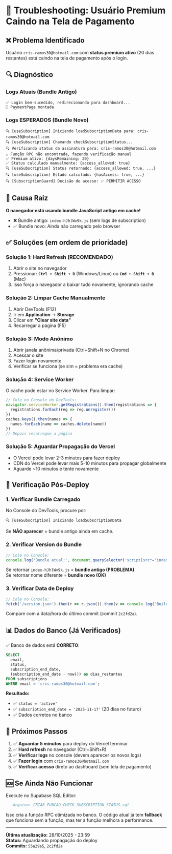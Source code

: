 # 🐛 Troubleshooting: Usuário Premium Caindo na Tela de Pagamento

## ❌ Problema Identificado

Usuário `cris-ramos30@hotmail.com` com **status premium ativo** (20 dias restantes) está caindo na tela de pagamento após o login.

## 🔍 Diagnóstico

### Logs Atuais (Bundle Antigo)
```
✅ Login bem-sucedido, redirecionando para dashboard...
📱 PaymentPage montada
```

### Logs ESPERADOS (Bundle Novo)
```
🔍 [useSubscription] Iniciando loadSubscriptionData para: cris-ramos30@hotmail.com
🔍 [useSubscription] Chamando checkSubscriptionStatus...
🔍 Verificando status da assinatura para: cris-ramos30@hotmail.com
⚠️ Função RPC não encontrada, fazendo verificação manual
✅ Premium ativo: {daysRemaining: 20}
✅ Status calculado manualmente: {access_allowed: true}
🔍 [useSubscription] Status retornado: {access_allowed: true, ...}
🔍 [useSubscription] Estado calculado: {hasAccess: true, ...}
🔍 [SubscriptionGuard] Decisão de acesso: ✅ PERMITIR ACESSO
```

## 🚨 Causa Raiz

**O navegador está usando bundle JavaScript antigo em cache!**

- ❌ Bundle antigo: `index-hJhlWv9k.js` (sem logs de subscription)
- ✅ Bundle novo: Ainda não carregado pelo browser

## ✅ Soluções (em ordem de prioridade)

### Solução 1: Hard Refresh (RECOMENDADO)
1. Abrir o site no navegador
2. Pressionar: **`Ctrl + Shift + R`** (Windows/Linux) ou **`Cmd + Shift + R`** (Mac)
3. Isso força o navegador a baixar tudo novamente, ignorando cache

### Solução 2: Limpar Cache Manualmente
1. Abrir DevTools (F12)
2. Ir em **Application** → **Storage**
3. Clicar em **"Clear site data"**
4. Recarregar a página (F5)

### Solução 3: Modo Anônimo
1. Abrir janela anônima/privada (Ctrl+Shift+N no Chrome)
2. Acessar o site
3. Fazer login novamente
4. Verificar se funciona (se sim = problema era cache)

### Solução 4: Service Worker
O cache pode estar no Service Worker. Para limpar:
```javascript
// Cole no Console do DevTools:
navigator.serviceWorker.getRegistrations().then(registrations => {
  registrations.forEach(reg => reg.unregister())
})
caches.keys().then(names => {
  names.forEach(name => caches.delete(name))
})
// Depois recarregue a página
```

### Solução 5: Aguardar Propagação do Vercel
- O Vercel pode levar 2-3 minutos para fazer deploy
- CDN do Vercel pode levar mais 5-10 minutos para propagar globalmente
- Aguarde ~10 minutos e tente novamente

## 🔧 Verificação Pós-Deploy

### 1. Verificar Bundle Carregado
No Console do DevTools, procure por:
```
🔍 [useSubscription] Iniciando loadSubscriptionData
```

Se **NÃO aparecer** = bundle antigo ainda em cache.

### 2. Verificar Version do Bundle
```javascript
// Cole no Console:
console.log('Bundle atual:', document.querySelector('script[src*="index-"]').src)
```

Se retornar `index-hJhlWv9k.js` = **bundle antigo (PROBLEMA)**  
Se retornar nome diferente = **bundle novo (OK)**

### 3. Verificar Data de Deploy
```javascript
// Cole no Console:
fetch('/version.json').then(r => r.json()).then(v => console.log('Build:', new Date(v.build)))
```

Compare com a data/hora do último commit (commit `2c2fd2a`).

## 📊 Dados do Banco (Já Verificados)

✅ Banco de dados está **CORRETO**:
```sql
SELECT 
  email,
  status,
  subscription_end_date,
  (subscription_end_date - now()) as dias_restantes
FROM subscriptions
WHERE email = 'cris-ramos30@hotmail.com';
```

**Resultado:**
- ✅ `status = 'active'`
- ✅ `subscription_end_date = '2025-11-17'` (20 dias no futuro)
- ✅ Dados corretos no banco

## 🎯 Próximos Passos

1. ✅ **Aguardar 5 minutos** para deploy do Vercel terminar
2. ✅ **Hard refresh** no navegador (Ctrl+Shift+R)
3. ✅ **Verificar logs** no console (devem aparecer os novos logs)
4. ✅ **Fazer login** com `cris-ramos30@hotmail.com`
5. ✅ **Verificar acesso** direto ao dashboard (sem tela de pagamento)

## 🆘 Se Ainda Não Funcionar

Execute no Supabase SQL Editor:
```sql
-- Arquivo: CRIAR_FUNCAO_CHECK_SUBSCRIPTION_STATUS.sql
```

Isso cria a função RPC otimizada no banco. O código atual já tem **fallback** que funciona sem a função, mas ter a função melhora a performance.

---

**Última atualização:** 28/10/2025 - 23:59  
**Status:** Aguardando propagação do deploy  
**Commits:** `55a29a5`, `2c2fd2a`
